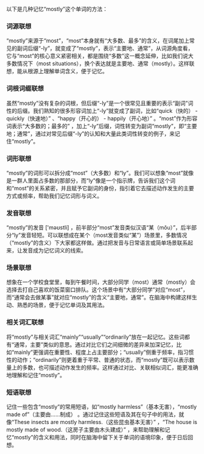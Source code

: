 以下是几种记忆“mostly”这个单词的方法：

### 词源联想
“mostly”来源于“most”，“most”本身就有“大多数、最多”的含义，在词尾加上常见的副词后缀“-ly”，就变成了“mostly”，表示“主要地、通常”，从词源角度看，它与“most”的核心意义紧密相关，都是围绕“多数”这一概念延伸，比如我们说大多数情况下（most situations），换个表达就是主要地、通常（mostly）。这样联想，能从根源上理解单词含义，便于记忆。

### 词根词缀联想
虽然“mostly”没有复杂的词根，但后缀“-ly”是一个很常见且重要的表示“副词”词性的后缀。我们熟知的很多形容词加上“-ly”就变成了副词，比如“quick（快的） - quickly（快速地）” 、“happy（开心的） - happily（开心地）” 。“most”作为形容词表示“大多数的；最多的” ，加上“-ly”后缀，词性转变为副词“mostly”，即“主要地；通常”，通过对常见后缀“-ly”的认知和大量此类词性转变的例子，来记住“mostly”。

### 词形联想
“mostly”的词形可以拆分成“most”（大多数）和“ly”。我们可以想象“most”就像是一群人里面占多数的那部分，而“ly”像是一个指示牌，告诉我们这个词和“most”的关系紧密，并且赋予它副词的身份，指引着它去描述动作发生的主要方式或频率，帮助我们记忆词形与词义。

### 发音联想
“mostly”的发音 ['məʊstli] ，前半部分“most”发音类似汉语“某（mǒu）”，后半部分“ly”发音轻短。可以联想成在某个（most发音类似“某”）场景里，多数情况（“mostly”的含义）下大家都这样做。通过把发音与日常语言或简单场景联系起来，让发音成为记忆词义的线索。

### 场景联想
想象在一个学校食堂里，每到午餐时间，大部分同学（most）通常（mostly）会选择去打自己喜欢的饭菜窗口排队。这个场景中有“大部分同学”对应“most”，而“通常会去做某事”就对应“mostly”的含义“主要地，通常”。在脑海中构建这样生动、熟悉的场景，便于记忆单词及其用法。

### 相关词汇联想
将“mostly”与相关词汇“mainly”“usually”“ordinarily”放在一起记忆。这些词都有“通常，主要”类似的意思。通过对比它们之间细微的差异来加深记忆，比如“mainly”更强调在重要性、程度上占主要部分；“usually”侧重于频率，指习惯性的动作；“ordinarily”则更着重于平常、普通的状态，而“mostly”既可以表示数量上的多数，也可描述动作发生的频率。这样通过对比、关联相似词汇，能更准确地理解和记住“mostly”。

### 短语联想
记住一些包含“mostly”的常用短语，如“mostly harmless”（基本无害），“mostly made of”（主要由……制成） 。通过记住这些短语及其在句子中的用法，就像“These insects are mostly harmless.（这些昆虫基本无害）” ，“The house is mostly made of wood.（这房子主要由木头建成）” ，来帮助理解和记忆“mostly”的含义和用法，同时在脑海中留下关于单词的语境印象，便于日后回想。 